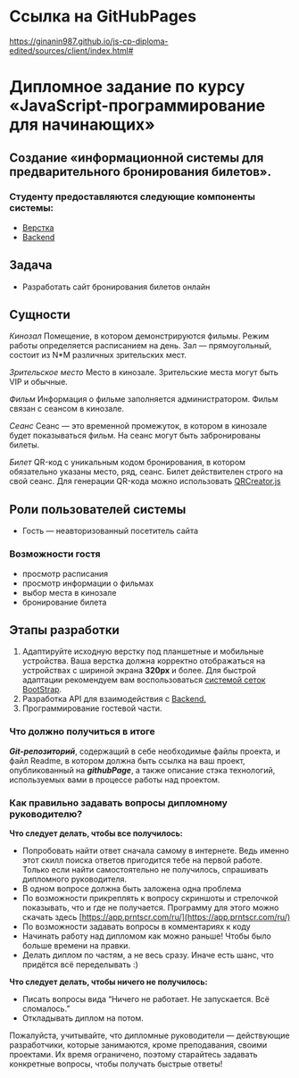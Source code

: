 # Ссылка на GitHubPages

https://ginanin987.github.io/js-cp-diploma-edited/sources/client/index.html#

# Дипломное задание по курсу «JavaScript-программирование для начинающих»

## Создание «информационной системы для предварительного бронирования билетов».

### Студенту предоставляются следующие компоненты системы:

- [Верстка](./sources/layout.zip)
- [Backend](./md/backend.md)

## Задача

- Разработать сайт бронирования билетов онлайн

## Сущности

_Кинозал_ Помещение, в котором демонстрируются фильмы. Режим работы определяется расписанием на день. Зал — прямоугольный, состоит из N\*M различных зрительских мест.

_Зрительское место_ Место в кинозале. Зрительские места могут быть VIP и обычные.

_Фильм_ Информация о фильме заполняется администратором. Фильм связан с сеансом в кинозале.

_Сеанс_ Сеанс — это временной промежуток, в котором в кинозале будет показываться фильм. На сеанс могут быть забронированы билеты.

_Билет_ QR-код c уникальным кодом бронирования, в котором обязательно указаны место, ряд, сеанс. Билет действителен строго на свой сеанс. Для генерации QR-кода можно использовать [QRCreator.js](https://github.com/slesareva-gala/QR-Code)

## Роли пользователей системы

- Гость — неавторизованный посетитель сайта

### Возможности гостя

- просмотр расписания
- просмотр информации о фильмах
- выбор места в кинозале
- бронирование билета

## Этапы разработки

1.  Адаптируйте исходную верстку под планшетные и мобильные устройства.
    Ваша верстка должна корректно отображаться на устройствах с шириной экрана **320px** и более.
    Для быстрой адаптации рекомендуем вам воспользоваться [системой сеток BootStrap](https://getbootstrap.su/docs/5.0/layout/grid/).
2.  Разработка API для взаимодействия с [Backend.](./md/backend.md)
3.  Программирование гостевой части.

### Что должно получиться в итоге

**_Git-репозиторий_**, содержащий в себе необходимые файлы проекта, и файл Readme, в котором должна быть ссылка на ваш проект, опубликованный на **_githubPage_**, а также описание стэка технологий, используемых вами в процессе работы над проектом.

### Как правильно задавать вопросы дипломному руководителю?

**Что следует делать, чтобы все получилось:**

- Попробовать найти ответ сначала самому в интернете. Ведь именно этот скилл поиска ответов пригодится тебе на первой работе. Только если найти самостоятельно не получилось, спрашивать дипломного руководителя.
- В одном вопросе должна быть заложена одна проблема
- По возможности прикреплять к вопросу скриншоты и стрелочкой показывать, что и где не получается. Программу для этого можно скачать здесь [https://app.prntscr.com/ru/](https://app.prntscr.com/ru/)
- По возможности задавать вопросы в комментариях к коду
- Начинать работу над дипломом как можно раньше! Чтобы было больше времени на правки.
- Делать диплом по частям, а не весь сразу. Иначе есть шанс, что придётся всё переделывать :)

**Что следует делать, чтобы ничего не получилось:**

- Писать вопросы вида “Ничего не работает. Не запускается. Всё сломалось.”
- Откладывать диплом на потом.

Пожалуйста, учитывайте, что дипломные руководители — действующие разработчики, которые занимаются, кроме преподавания, своими проектами. Их время ограничено, поэтому старайтесь задавать конкретные вопросы, чтобы получать быстрые ответы!
